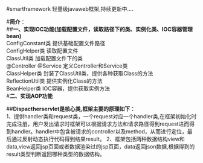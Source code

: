 #smartframework
轻量级javaweb框架,持续更新中....  

#**简介**：  
##**一、实现IOC功能(加载配置文件，读取路径下的类、实例化类、IOC容器管理bean)**  
ConfigConstant类 提供基础配置文件路径  
ConfigHelper类 读取配置文件  
ClassUtil类 加载配置文件下的类  
@Controller @Service 定义Controller和Service类  
ClassHelper类 封装了ClassUtil类，提供各种获取Class的方法  
ReflectionUtil类 提供实例化Class的方法  
BeanHelper类 IOC容器，提供获取实例方法    
#**二、实现AOP功能**  



##**Dispactherservlet是核心类,框架主要的原理如下：**  
1、提供handler类和request类，一个request对应一个handler类,在框架初始化时完成注册，用户发出请求时框架可以根据请求方法和请求路径得到request进而得到handler。handler中包含被请求的controller以及method，从而进行定位，最后通过反射动态执行代码得到结果result。
2、框架包括两种数据结构view和data,view返回jsp页面或者数据渲染过的jsp页面，data返回json数据,根据得到的result类型判断返回哪种类型的数据结构。
